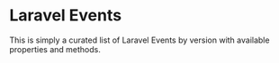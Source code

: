 # Laravel Events

This is simply a curated list of Laravel Events by version with available properties and methods.
